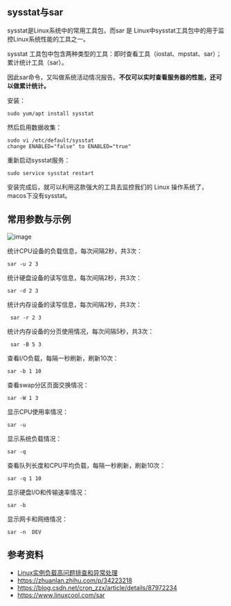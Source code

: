 ## sysstat与sar
sysstat是Linux系统中的常用工具包，而sar 是 Linux中sysstat工具包中的用于监控Linux系统性能的工具之一。

sysstat 工具包中包含两种类型的工具：即时查看工具（iostat、mpstat、sar）；累计统计工具（sar）。

因此sar命令，又叫做系统活动情况报告。**不仅可以实时查看服务器的性能，还可以做累计统计。**

安装：

```
sudo yum/apt install sysstat
```

然后启用数据收集：

```
sudo vi /etc/default/sysstat
change ENABLED="false" to ENABLED="true"
```

重新启动sysstat服务：

```
sudo service sysstat restart
```

安装完成后，就可以利用这款强大的工具去监控我们的 Linux 操作系统了，macos下没有sysstat。

## 常用参数与示例
![image](https://github.com/user-attachments/assets/066bc653-8373-4868-84be-c7cb4c55bd7a)

统计CPU设备的负载信息，每次间隔2秒，共3次：
```
sar -u 2 3 
```
统计硬盘设备的读写信息，每次间隔2秒，共3次：
```
sar -d 2 3 
```
统计内存设备的读写信息，每次间隔2秒，共3次：
```
 sar -r 2 3 
```
统计内存设备的分页使用情况，每次间隔5秒，共3次：
```
 sar -B 5 3 
```
查看I/O负载，每隔一秒刷新，刷新10次：
```
sar -b 1 10 
```
查看swap分区页面交换情况：
```
sar -W 1 3
```
显示CPU使用率情况： 
```
sar -u 
```
显示系统负载情况： 
```
sar -q 
```
查看队列长度和CPU平均负载，每隔一秒刷新，刷新10次：
```
sar -q 1 10
```
显示硬盘I/O和传输速率情况： 
```
sar -b 
```
显示网卡和网络情况：
```
sar -n  DEV 
```

## 参考资料

- [Linux实例负载高问题排查和异常处理](https://help.aliyun.com/zh/ecs/support/query-and-analysis-of-system-loads-on-linux-instances)
- https://zhuanlan.zhihu.com/p/34223218
- https://blog.csdn.net/cron_zzx/article/details/87972234
- https://www.linuxcool.com/sar